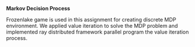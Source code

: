 **Markov Decision Process**

Frozenlake game is used in this assignment for creating discrete MDP environment. We applied value iteration to solve the MDP problem and implemented ray distributed framework parallel program the value iteration process. 



